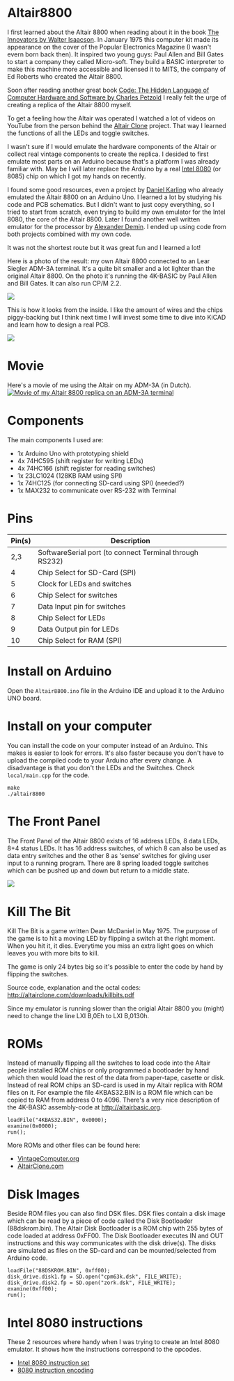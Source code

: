 # Altair8800

I first learned about the Altair 8800 when reading about it in the book [The Innovators by Walter Isaacson][1]. In January 1975 this computer kit made its appearance on the cover of the Popular Electronics Magazine (I wasn't evern born back then). It inspired two young guys: Paul Allen and Bill Gates to start a company they called Micro-soft. They build a BASIC interpreter to make this machine more accessible and licensed it to MITS, the company of Ed Roberts who created the Altair 8800.

Soon after reading another great book [Code: The Hidden Language of Computer Hardware and Software by Charles Petzold][2] I really felt the urge of creating a replica of the Altair 8800 myself.

To get a feeling how the Altair was operated I watched a lot of videos on YouTube from the person behind the [Altair Clone][3] project. That way I learned the functions of all the LEDs and toggle switches.

I wasn't sure if I would emulate the hardware components of the Altair or collect real vintage components to create the replica. I desided to first emulate most parts on an Arduino because that's a platform I was already familiar with. May be I will later replace the Arduino by a real [Intel 8080][4] (or 8085) chip on which I got my hands on recently.

I found some good resources, even a project by [Daniel Karling][5] who already emulated the Altair 8800 on an Arduino Uno. I learned a lot by studying his code and PCB schematics. But I didn't want to just copy everything, so I tried to start from scratch, even trying to build my own emulator for the Intel 8080, the core of the Altair 8800. Later I found another well written emulator for the processor by [Alexander Demin][6]. I ended up using code from both projects combined with my own code.

It was not the shortest route but it was great fun and I learned a lot!

Here is a photo of the result: my own Altair 8800 connected to an Lear Siegler ADM-3A terminal. It's a quite bit smaller and a lot lighter than the original Altair 8800. On the photo it's running the 4K-BASIC by Paul Allen and Bill Gates. It can also run CP/M 2.2.

![](doc/images/altair8800-adm3a.jpg)

This is how it looks from the inside. I like the amount of wires and the chips piggy-backing but I think next time I will invest some time to dive into KiCAD and learn how to design a real PCB.

![](doc/images/my-altair8800-frontpanel-arduino.jpg)

# Movie
Here's a movie of me using the Altair on my ADM-3A (in Dutch).
[![Movie of my Altair 8800 replica on an ADM-3A terminal](http://img.youtube.com/vi/Wh4WVTb0bLA/0.jpg)](http://www.youtube.com/watch?v=Wh4WVTb0bLA)

# Components
The main components I used are: 
- 1x Arduino Uno with prototyping shield
- 4x 74HC595 (shift register for writing LEDs)
- 4x 74HC166 (shift register for reading switches)
- 1x 23LC1024 (128KB RAM using SPI)
- 1x 74HC125 (for connecting SD-card using SPI) (needed?)
- 1x MAX232 to communicate over RS-232 with Terminal

# Pins
| Pin(s)| Description
| ------|------------------------------
| 2,3   | SoftwareSerial port (to connect Terminal through RS232)
| 4     | Chip Select for SD-Card (SPI)
| 5     | Clock for LEDs and switches
| 6     | Chip Select for switches
| 7     | Data Input pin for switches
| 8     | Chip Select for LEDs
| 9     | Data Output pin for LEDs
| 10    | Chip Select for RAM (SPI)

# Install on Arduino
Open the `Altair8800.ino` file in the Arduino IDE and upload it to the Arduino UNO board.

# Install on your computer
You can install the code on your computer instead of an Arduino. This makes is easier to look for errors. It's also faster because you don't have to upload the compiled code to your Arduino after every change. A disadvantage is that you don't the LEDs and the Switches. Check `local/main.cpp` for the code.
```
make
./altair8800
```

# The Front Panel
The Front Panel of the Altair 8800 exists of 16 address LEDs, 8 data LEDs, 8+4 status LEDs. It has 16 address switches, of which 8 can also be used as data entry switches and the other 8 as 'sense' switches for giving user input to a running program. There are 8 spring loaded toggle switches which can be pushed up and down but return to a middle state.

![](doc/images/altair-front-panel.png)

# Kill The Bit
Kill The Bit is a game written Dean McDaniel in May 1975. The purpose of the game is to hit a moving LED by flipping a switch at the right moment. When you hit it, it dies. Everytime you miss an extra light goes on which leaves you with more bits to kill.

The game is only 24 bytes big so it's possible to enter the code by hand by flipping the switches.

Source code, explanation and the octal codes:
http://altairclone.com/downloads/killbits.pdf

Since my emulator is running slower than the origial Altair 8800 you (might) need to change the line LXI B,0Eh to LXI B,0130h.

# ROMs
Instead of manually flipping all the switches to load code into the Altair people installed ROM chips or only programmed a bootloader by hand which then would load the rest of the data from paper-tape, casette or disk. Instead of real ROM chips an SD-card is used in my Altair replica with ROM files on it. For example the file 4KBAS32.BIN is a ROM file which can be copied to RAM from address 0 to 4096. There's a very nice description of the 4K-BASIC assembly-code at http://altairbasic.org.

```
loadFile("4KBAS32.BIN", 0x0000);
examine(0x0000);
run();
```

More ROMs and other files can be found here:
- [VintageComputer.org](http://www.vintagecomputer.net/mits/Software)
- [AltairClone.com](http://altairclone.com/downloads/)

# Disk Images
Beside ROM files you can also find DSK files. DSK files contain a disk image which can be read by a piece of code called the Disk Bootloader (88dskrom.bin). The Altair Disk Bootloader is a ROM chip with 255 bytes of code loaded at address 0xFF00. The Disk Bootloader executes IN and OUT instructions and this way communicates with the disk drive(s). The disks are simulated as files on the SD-card and can be mounted/selected from Arduino code.

```
loadFile("88DSKROM.BIN", 0xff00);
disk_drive.disk1.fp = SD.open("cpm63k.dsk", FILE_WRITE);
disk_drive.disk2.fp = SD.open("zork.dsk", FILE_WRITE);
examine(0xff00);
run();
```

# Intel 8080 instructions
These 2 resources where handy when I was trying to create an Intel 8080 emulator. It shows how the instructions correspond to the opcodes.
- [Intel 8080 instruction set](http://pastraiser.com/cpu/i8080/i8080_opcodes.html)
- [8080 instruction encoding](http://www.classiccmp.org/dunfield/r/8080.txt)  

[1]: https://en.wikipedia.org/wiki/The_Innovators:_How_a_Group_of_Inventors,_Hackers,_Geniuses,_and_Geeks_Created_the_Digital_Revolution
[2]: http://www.charlespetzold.com/code/
[3]: http://altairclone.com
[4]: https://en.wikipedia.org/wiki/Intel_8080
[5]: http://dankar.github.io/emulator/2015/04/12/altair-8800-emulator/
[6]: https://github.com/begoon/i8080-core
